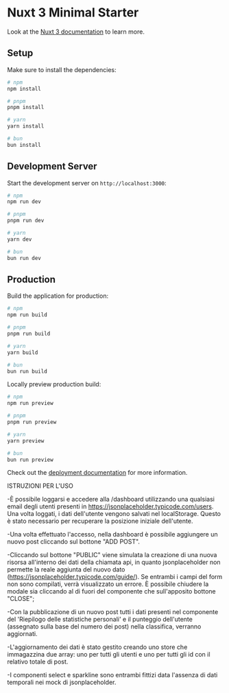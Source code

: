 # Nuxt 3 Minimal Starter

Look at the [Nuxt 3 documentation](https://nuxt.com/docs/getting-started/introduction) to learn more.

## Setup

Make sure to install the dependencies:

```bash
# npm
npm install

# pnpm
pnpm install

# yarn
yarn install

# bun
bun install
```

## Development Server

Start the development server on `http://localhost:3000`:

```bash
# npm
npm run dev

# pnpm
pnpm run dev

# yarn
yarn dev

# bun
bun run dev
```

## Production

Build the application for production:

```bash
# npm
npm run build

# pnpm
pnpm run build

# yarn
yarn build

# bun
bun run build
```

Locally preview production build:

```bash
# npm
npm run preview

# pnpm
pnpm run preview

# yarn
yarn preview

# bun
bun run preview
```

Check out the [deployment documentation](https://nuxt.com/docs/getting-started/deployment) for more information.

ISTRUZIONI PER L'USO

-È possibile loggarsi e accedere alla /dashboard utilizzando una qualsiasi email degli utenti presenti in https://jsonplaceholder.typicode.com/users.
Una volta loggati, i dati dell'utente vengono salvati nel localStorage. Questo è stato necessario per recuperare la posizione iniziale dell'utente.

-Una volta effettuato l'accesso, nella dashboard è possibile aggiungere un nuovo post cliccando sul bottone "ADD POST".

-Cliccando sul bottone "PUBLIC" viene simulata la creazione di una nuova risorsa all'interno dei dati della chiamata api, in quanto jsonplaceholder non permette la reale aggiunta del nuovo dato (https://jsonplaceholder.typicode.com/guide/). Se entrambi i campi del form non sono compilati, verrà visualizzato un errore. È possibile chiudere la modale sia cliccando al di fuori del componente che sull'apposito bottone "CLOSE";

-Con la pubblicazione di un nuovo post tutti i dati presenti nel componente del 'Riepilogo delle statistiche personali' e il punteggio dell'utente (assegnato sulla base del numero dei post) nella classifica, verranno aggiornati.

-L'aggiornamento dei dati è stato gestito creando uno store che immagazzina due array: uno per tutti gli utenti e uno per tutti gli id con il relativo totale di post.

-I componenti select e sparkline sono entrambi fittizi data l'assenza di dati temporali nei mock di jsonplaceholder.
